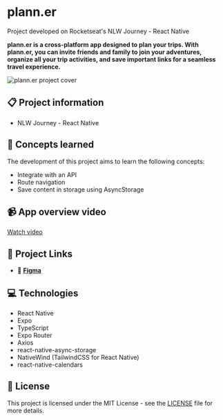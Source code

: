 # plann.er

Project developed on Rocketseat's NLW Journey - React Native

**plann.er is a cross-platform app designed to plan your trips. With plann.er, you can invite friends and family to join your adventures, organize all your trip activities, and save important links for a seamless travel experience.**

![plann.er project cover](./.github/screenshot.png)

## 📋 Project information

- NLW Journey - React Native

## 🧠 Concepts learned

The development of this project aims to learn the following concepts:

- Integrate with an API
- Route navigation
- Save content in storage using AsyncStorage

## 📹 App overview video

[Watch video](https://dms.licdn.com/playlist/vid/v2/D4D05AQHOrb4ik9YwvA/mp4-640p-30fp-crf28/mp4-640p-30fp-crf28/0/1720669966952?e=2147483647&v=beta&t=jTWbHHikWKD9ZEVF1WdVAlOCLbSZX-_2h-ZRjIuReAw)


## 🔗 Project Links

- 🎨 [**Figma**](https://www.figma.com/design/73MRKILHzScOrjFvoM1nes/NLW-Journey-%E2%80%A2-Planejador-de-viagem-(Community)?node-id=0-1&p=f&t=xPk4f9FxnY0O9wRA-0)

## 💻 Technologies

- React Native
- Expo
- TypeScript
- Expo Router
- Axios
- react-native-async-storage
- NativeWind (TailwindCSS for React Native)
- react-native-calendars

## 📄 License

This project is licensed under the MIT License - see the [LICENSE](./LICENSE) file for more details.
